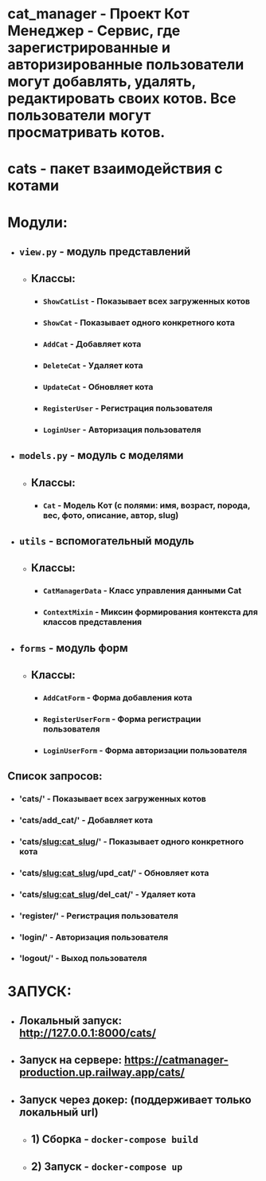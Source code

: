 # cat_manager - Проект Кот Менеджер - Сервис, где зарегистрированные и авторизированные пользователи могут добавлять, удалять, редактировать своих котов. Все пользователи могут просматривать котов.

# cats - пакет взаимодействия с котами

# Модули:

- ## `view.py` - модуль представлений
    - ## Классы:
        - ### `ShowCatList` - Показывает всех загруженных котов
        - ### `ShowCat` - Показывает одного конкретного кота
        - ### `AddCat` - Добавляет кота
        - ### `DeleteCat` - Удаляет кота
        - ### `UpdateCat` - Обновляет кота
        - ### `RegisterUser` - Регистрация пользователя
        - ### `LoginUser` - Авторизация пользователя

- ## `models.py` - модуль с моделями
    - ## Классы:
        - ### `Cat` - Модель Кот (с полями: имя, возраст, порода, вес, фото, описание, автор, slug)
- ## `utils` - вспомогательный модуль
    - ## Классы:
        - ### `CatManagerData` - Класс управления данными Cat
        - ### `ContextMixin` - Миксин формирования контекста для классов представления

- ## `forms` - модуль форм
    - ## Классы:
        - ### `AddCatForm` - Форма добавления кота
        - ### `RegisterUserForm` - Форма регистрации пользователя
        - ### `LoginUserForm` - Форма авторизации пользователя


## Список запросов: 

- ### 'cats/' - Показывает всех загруженных котов
- ### 'cats/add_cat/' - Добавляет кота
- ### 'cats/<slug:cat_slug>/' - Показывает одного конкретного кота
- ### 'cats/<slug:cat_slug>/upd_cat/' - Обновляет кота
- ### 'cats/<slug:cat_slug>/del_cat/' - Удаляет кота

- ### 'register/' - Регистрация пользователя
- ### 'login/' - Авторизация пользователя
- ### 'logout/' - Выход пользователя


# ЗАПУСК:
- ## Локальный запуск: http://127.0.0.1:8000/cats/
- ## Запуск на сервере: https://catmanager-production.up.railway.app/cats/
- ## Запуск через докер: (поддерживает только локальный url)
  - ## 1) Сборка - `docker-compose build`
  - ## 2) Запуск - `docker-compose up`